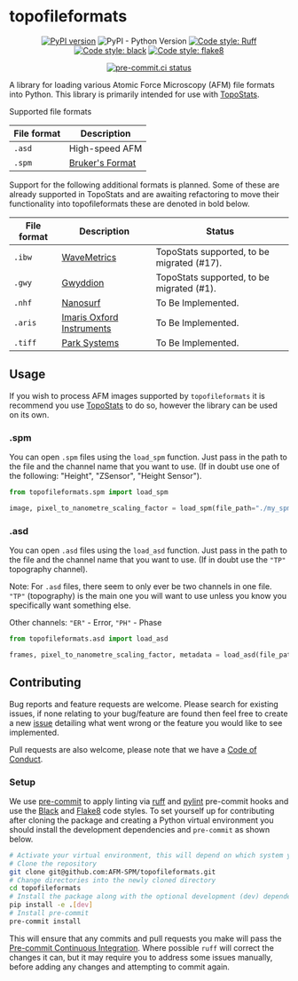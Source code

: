 # topofileformats

<div align="center">

[![PyPI version](https://badge.fury.io/py/topofileformats.svg)](https://badge.fury.io/py/topofileformats)
![PyPI - Python Version](https://img.shields.io/pypi/pyversions/topofileformats)
[![Code style: Ruff](https://img.shields.io/endpoint?url=https://raw.githubusercontent.com/astral-sh/ruff/main/assets/badge/v2.json)](https://github.com/astral-sh/ruff)
[![Code style: black](https://img.shields.io/badge/code%20style-black-000000.svg)](https://github.com/psf/black)
[![Code style: flake8](https://img.shields.io/badge/code%20style-flake8-456789.svg)](https://github.com/psf/flake8)
<!-- [![codecov](https://codecov.io/gh/AFM-SPM/topofileformats/branch/dev/graph/badge.svg)]
(https://codecov.io/gh/AFM-SPM/topofileformats) -->
[![pre-commit.ci
status](https://results.pre-commit.ci/badge/github/AFM-SPM/topofileformats/main.svg)](https://results.pre-commit.ci/latest/github/AFM-SPM/topofileformats/main)

</div>

A library for loading various Atomic Force Microscopy (AFM) file formats into Python. This library is primarily intended
for use with [TopoStats](https://github.com/AFM-SPM/TopoStats).

Supported file formats

| File format | Description      |
|-------------|------------------|
| `.asd`      | High-speed AFM   |
| `.spm`      | [Bruker's Format](https://www.bruker.com/)  |

Support for the following additional formats is planned. Some of these are already supported in TopoStats and are
awaiting refactoring to move their functionality into topofileformats these are denoted in bold below.

| File format | Description                                             | Status                                     |
|-------------|---------------------------------------------------------|--------------------------------------------|
| `.ibw`      | [WaveMetrics](https://www.wavemetrics.com/)             | TopoStats supported, to be migrated (#17). |
| `.gwy`      | [Gwyddion](http://gwyddion.net/)                        | TopoStats supported, to be migrated (#1).  |
| `.nhf`      | [Nanosurf](https://www.nanosurf.com/en/)                | To Be Implemented.                         |
| `.aris`     | [Imaris Oxford Instruments](https://imaris.oxinst.com/) | To Be Implemented.                         |
| `.tiff`     | [Park Systems](https://www.parksystems.com/)            | To Be Implemented.                         |

## Usage

If you wish to process AFM images supported by `topofileformats` it is recommend you use
[TopoStats](https://github.com/AFM-SPM/TopoStats) to do so, however the library can be used on its own.

### .spm

You can open `.spm` files using the `load_spm` function. Just pass in the path to the file and the
channel name that you want to use. (If in doubt use one of the following: "Height", "ZSensor",
"Height Sensor").

```python
from topofileformats.spm import load_spm

image, pixel_to_nanometre_scaling_factor = load_spm(file_path="./my_spm_file.spm", channel="Height")
```

### .asd

You can open `.asd` files using the `load_asd` function. Just pass in the path to the file and the channel name that you
want to use. (If in doubt use the `"TP"` topography channel).

Note: For `.asd` files, there seem to only ever be two channels in one file. `"TP"` (topography) is the main one you
will want to use unless you know you specifically want something else.

Other channels: `"ER"` - Error, `"PH"` - Phase

```python
from topofileformats.asd import load_asd

frames, pixel_to_nanometre_scaling_factor, metadata = load_asd(file_path="./my_asd_file.asd", channel="TP)
```

## Contributing

Bug reports and feature requests are welcome. Please search for existing issues, if none relating to your bug/feature
are found then feel free to create a new [issue](https://github.com/AFM-SPM/topofileformats/issues/new) detailing what
went wrong or the feature you would like to see implemented.

Pull requests are also welcome, please note that we have a [Code of
Conduct](https://github.com/AFM-SPM/topofileformats/blob/main/CODE_OF_CONDUCT.md).

### Setup

We use [pre-commit](https://pre-commit.com) to apply linting via [ruff](https://github.com/astral-sh/ruff) and
[pylint](https://pylint.pycqa.org/en/latest/index.html) pre-commit hooks and use the
[Black](https://github.com/psf/black) and [Flake8](https://github.com/psf/flake8) code styles. To set yourself up for
contributing after cloning the package and creating a Python virtual environment you should install the development
dependencies and `pre-commit` as shown below.

``` bash
# Activate your virtual environment, this will depend on which system you use e.g. conda or virtualenvwrapper
# Clone the repository
git clone git@github.com:AFM-SPM/topofileformats.git
# Change directories into the newly cloned directory
cd topofileformats
# Install the package along with the optional development (dev) dependencies
pip install -e .[dev]
# Install pre-commit
pre-commit install
```

This will ensure that any commits and pull requests you make will pass the [Pre-commit Continuous
Integration](https://pre-commit.ci). Where possible `ruff` will correct the changes it can, but it may require you to
address some issues manually, before adding any changes and attempting to commit again.
